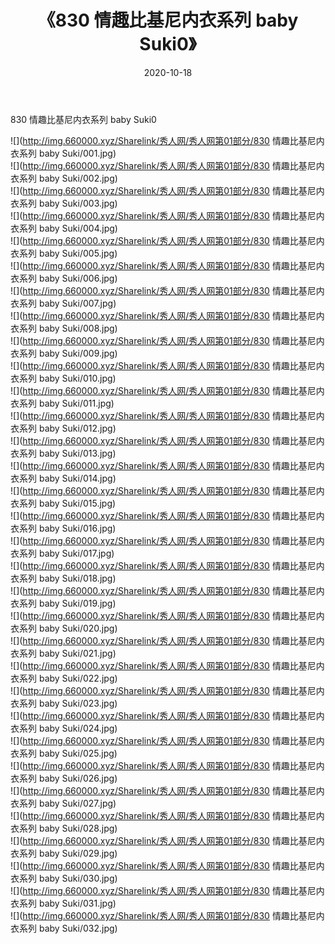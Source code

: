 ﻿---
layout: post
title:  《830 情趣比基尼内衣系列 baby Suki0》
date:   2020-10-18
img: http://img.660000.xyz/Sharelink/秀人网/秀人网第01部分/830 情趣比基尼内衣系列 baby Suki0/000.jpg
categories: [美女, 清纯, 唯美]
---

830 情趣比基尼内衣系列 baby Suki0

  ![](http://img.660000.xyz/Sharelink/秀人网/秀人网第01部分/830 情趣比基尼内衣系列 baby Suki/001.jpg) <br> ![](http://img.660000.xyz/Sharelink/秀人网/秀人网第01部分/830 情趣比基尼内衣系列 baby Suki/002.jpg) <br> ![](http://img.660000.xyz/Sharelink/秀人网/秀人网第01部分/830 情趣比基尼内衣系列 baby Suki/003.jpg) <br> ![](http://img.660000.xyz/Sharelink/秀人网/秀人网第01部分/830 情趣比基尼内衣系列 baby Suki/004.jpg) <br> ![](http://img.660000.xyz/Sharelink/秀人网/秀人网第01部分/830 情趣比基尼内衣系列 baby Suki/005.jpg) <br> ![](http://img.660000.xyz/Sharelink/秀人网/秀人网第01部分/830 情趣比基尼内衣系列 baby Suki/006.jpg) <br> ![](http://img.660000.xyz/Sharelink/秀人网/秀人网第01部分/830 情趣比基尼内衣系列 baby Suki/007.jpg) <br> ![](http://img.660000.xyz/Sharelink/秀人网/秀人网第01部分/830 情趣比基尼内衣系列 baby Suki/008.jpg) <br> ![](http://img.660000.xyz/Sharelink/秀人网/秀人网第01部分/830 情趣比基尼内衣系列 baby Suki/009.jpg) <br> ![](http://img.660000.xyz/Sharelink/秀人网/秀人网第01部分/830 情趣比基尼内衣系列 baby Suki/010.jpg) <br> ![](http://img.660000.xyz/Sharelink/秀人网/秀人网第01部分/830 情趣比基尼内衣系列 baby Suki/011.jpg) <br> ![](http://img.660000.xyz/Sharelink/秀人网/秀人网第01部分/830 情趣比基尼内衣系列 baby Suki/012.jpg) <br> ![](http://img.660000.xyz/Sharelink/秀人网/秀人网第01部分/830 情趣比基尼内衣系列 baby Suki/013.jpg) <br> ![](http://img.660000.xyz/Sharelink/秀人网/秀人网第01部分/830 情趣比基尼内衣系列 baby Suki/014.jpg) <br> ![](http://img.660000.xyz/Sharelink/秀人网/秀人网第01部分/830 情趣比基尼内衣系列 baby Suki/015.jpg) <br> ![](http://img.660000.xyz/Sharelink/秀人网/秀人网第01部分/830 情趣比基尼内衣系列 baby Suki/016.jpg) <br> ![](http://img.660000.xyz/Sharelink/秀人网/秀人网第01部分/830 情趣比基尼内衣系列 baby Suki/017.jpg) <br> ![](http://img.660000.xyz/Sharelink/秀人网/秀人网第01部分/830 情趣比基尼内衣系列 baby Suki/018.jpg) <br> ![](http://img.660000.xyz/Sharelink/秀人网/秀人网第01部分/830 情趣比基尼内衣系列 baby Suki/019.jpg) <br> ![](http://img.660000.xyz/Sharelink/秀人网/秀人网第01部分/830 情趣比基尼内衣系列 baby Suki/020.jpg) <br> ![](http://img.660000.xyz/Sharelink/秀人网/秀人网第01部分/830 情趣比基尼内衣系列 baby Suki/021.jpg) <br> ![](http://img.660000.xyz/Sharelink/秀人网/秀人网第01部分/830 情趣比基尼内衣系列 baby Suki/022.jpg) <br> ![](http://img.660000.xyz/Sharelink/秀人网/秀人网第01部分/830 情趣比基尼内衣系列 baby Suki/023.jpg) <br> ![](http://img.660000.xyz/Sharelink/秀人网/秀人网第01部分/830 情趣比基尼内衣系列 baby Suki/024.jpg) <br> ![](http://img.660000.xyz/Sharelink/秀人网/秀人网第01部分/830 情趣比基尼内衣系列 baby Suki/025.jpg) <br> ![](http://img.660000.xyz/Sharelink/秀人网/秀人网第01部分/830 情趣比基尼内衣系列 baby Suki/026.jpg) <br> ![](http://img.660000.xyz/Sharelink/秀人网/秀人网第01部分/830 情趣比基尼内衣系列 baby Suki/027.jpg) <br> ![](http://img.660000.xyz/Sharelink/秀人网/秀人网第01部分/830 情趣比基尼内衣系列 baby Suki/028.jpg) <br> ![](http://img.660000.xyz/Sharelink/秀人网/秀人网第01部分/830 情趣比基尼内衣系列 baby Suki/029.jpg) <br> ![](http://img.660000.xyz/Sharelink/秀人网/秀人网第01部分/830 情趣比基尼内衣系列 baby Suki/030.jpg) <br> ![](http://img.660000.xyz/Sharelink/秀人网/秀人网第01部分/830 情趣比基尼内衣系列 baby Suki/031.jpg) <br> ![](http://img.660000.xyz/Sharelink/秀人网/秀人网第01部分/830 情趣比基尼内衣系列 baby Suki/032.jpg) <br>